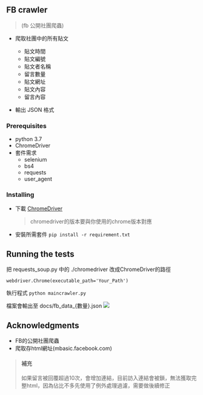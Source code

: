 ## FB crawler 
> (fb 公開社團爬蟲)
<!-- - FB crawler is an crawler for Facebook group, written in python. -->
- 爬取社團中的所有貼文
    - 貼文時間
    - 貼文編號
    - 貼文者名稱
    - 留言數量
    - 貼文網址
    - 貼文內容
    - 留言內容

- 輸出 JSON 格式

<!-- ## Getting Started

These instructions will get you a copy of the project up and running on your local machine for development and testing purposes. See deployment for notes on how to deploy the project on a live system. -->

### Prerequisites
- python 3.7
- ChromeDriver
- 套件需求
    - selenium
    - bs4
    - requests
    - user_agent


### Installing
- 下載 [ChromeDriver](http://chromedriver.chromium.org/downloads)
    > chromedriver的版本要與你使用的chrome版本對應
- 安裝所需套件
    `pip install -r requirement.txt`



## Running the tests
把 requests_soup.py 中的 ./chromedriver 改成ChromeDriver的路徑
```
webdriver.Chrome(executable_path='Your_Path')
```

執行程式
`python maincrawler.py`

檔案會輸出至 docs/fb_data_{數量}.json
![](text.png)

<!-- ### Break down into end to end tests

Explain what these tests test and why

```
Give an example
``` -->

<!-- ### And coding style tests

Explain what these tests test and why

```
Give an example 
```
-->
<!-- ## Deployment

Add additional notes about how to deploy this on a live system -->

<!-- ## Built With

* [Dropwizard](http://www.dropwizard.io/1.0.2/docs/) - The web framework used
* [Maven](https://maven.apache.org/) - Dependency Management
* [ROME](https://rometools.github.io/rome/) - Used to generate RSS Feeds -->

<!-- ## Contributing

Please read [CONTRIBUTING.md](https://gist.github.com/PurpleBooth/b24679402957c63ec426) for details on our code of conduct, and the process for submitting pull requests to us. -->

<!-- ## Versioning

We use [SemVer](http://semver.org/) for versioning. For the versions available, see the [tags on this repository](https://github.com/your/project/tags).  -->

<!-- ## Authors

* **Billie Thompson** - *Initial work* - [PurpleBooth](https://github.com/PurpleBooth)

See also the list of [contributors](https://github.com/your/project/contributors) who participated in this project. -->

<!-- ## License

This project is licensed under the MIT License - see the [LICENSE.md](LICENSE.md) file for details -->

## Acknowledgments

* FB的公開社團爬蟲
* 爬取存html網址(mbasic.facebook.com)


> #### 補充
> 如果留言被回覆超過10次，會增加連結，目前訪入連結會被鎖，無法獲取完整html，因為佔比不多先使用了例外處理過濾，需要做後續修正